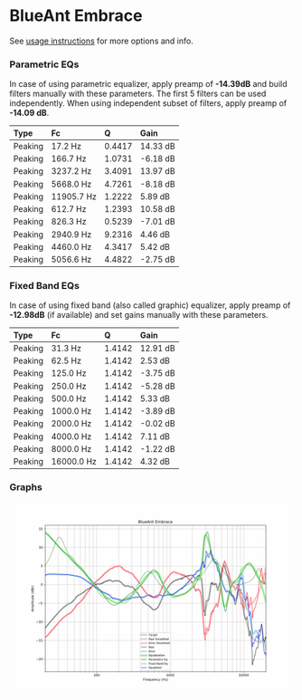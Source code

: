 # BlueAnt Embrace
See [usage instructions](https://github.com/jaakkopasanen/AutoEq#usage) for more options and info.

### Parametric EQs
In case of using parametric equalizer, apply preamp of **-14.39dB** and build filters manually
with these parameters. The first 5 filters can be used independently.
When using independent subset of filters, apply preamp of **-14.09 dB**.

| Type    | Fc         |      Q | Gain     |
|:--------|:-----------|:-------|:---------|
| Peaking | 17.2 Hz    | 0.4417 | 14.33 dB |
| Peaking | 166.7 Hz   | 1.0731 | -6.18 dB |
| Peaking | 3237.2 Hz  | 3.4091 | 13.97 dB |
| Peaking | 5668.0 Hz  | 4.7261 | -8.18 dB |
| Peaking | 11905.7 Hz | 1.2222 | 5.89 dB  |
| Peaking | 612.7 Hz   | 1.2393 | 10.58 dB |
| Peaking | 826.3 Hz   | 0.5239 | -7.01 dB |
| Peaking | 2940.9 Hz  | 9.2316 | 4.46 dB  |
| Peaking | 4460.0 Hz  | 4.3417 | 5.42 dB  |
| Peaking | 5056.6 Hz  | 4.4822 | -2.75 dB |

### Fixed Band EQs
In case of using fixed band (also called graphic) equalizer, apply preamp of **-12.98dB**
(if available) and set gains manually with these parameters.

| Type    | Fc         |      Q | Gain     |
|:--------|:-----------|:-------|:---------|
| Peaking | 31.3 Hz    | 1.4142 | 12.91 dB |
| Peaking | 62.5 Hz    | 1.4142 | 2.53 dB  |
| Peaking | 125.0 Hz   | 1.4142 | -3.75 dB |
| Peaking | 250.0 Hz   | 1.4142 | -5.28 dB |
| Peaking | 500.0 Hz   | 1.4142 | 5.33 dB  |
| Peaking | 1000.0 Hz  | 1.4142 | -3.89 dB |
| Peaking | 2000.0 Hz  | 1.4142 | -0.02 dB |
| Peaking | 4000.0 Hz  | 1.4142 | 7.11 dB  |
| Peaking | 8000.0 Hz  | 1.4142 | -1.22 dB |
| Peaking | 16000.0 Hz | 1.4142 | 4.32 dB  |

### Graphs
![](./BlueAnt%20Embrace.png)